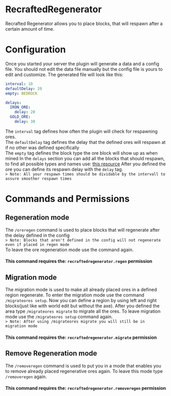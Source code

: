 # RecraftedRegenerator

Recrafted Regenerator allows you to place blocks, that will respawn after a certain amount of time.

# Configuration

Once you started your server the plugin will generate a data and a config file. You should 
not edit the data file manually but the config file is yours to edit and customize.
The generated file will look like this:
```yaml
interval: 10
defaultDelay: 20
empty: BEDROCK

delays:
  IRON_ORE:
    delay: 20
  GOLD_ORE:
    delay: 30
```
The `interval` tag defines how often the plugin will check for respawning ores.  
The `defaultDelay` tag defines the delay that the defined ores will respawn at if no other was defined specifically  
The `empty` tag defines the block type the ore block will show up as when mined
In the `delays` section you can add all the blocks that should respawn, to find all possible types and names use: [this resource](https://hub.spigotmc.org/javadocs/spigot/org/bukkit/Material.html)
After you defined the ore you can define its respawn delay with the `delay` tag.  
`> Note: All your respawn times should be dividable by the intervall to assure smoother respawn times`

# Commands and Permissions
## Regeneration mode
The `/oreregen` command is used to place blocks that will regenerate after the delay defined in the config  
`> Note: Blocks that aren't defined in the config will not regenerate even if placed in regen mode`  
To leave the ore regeneration mode use the command again.  
#### This command requires the: `recraftedregenerator.regen` permission

## Migration mode
The migration mode is used to make all already placed ores in a defined region regenerate.
To enter the migration mode use the command `/migrateores setup`. Now you can define a region
by using left and right blocks(just like with world edit but without the axe).
After you defined the area type `/migrateores migrate` to migrate all the ores.
To leave migration mode use the `/migrateores setup` command again.  
`> Note: After using /migrateores migrate you will still be in migration mode`  
#### This command requires the: `recraftedregenerator.migrate` permission

## Remove Regeneration mode
The `/removeregen` command is used to put you in a mode that enables you to remove already
placed regenerative ores again. To leave this mode type `/removeregen` again.
#### This command requires the: `recraftedregenerator.removeregen` permission